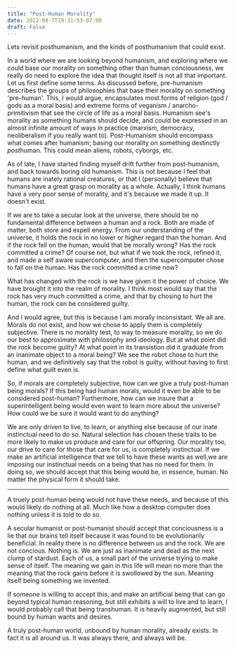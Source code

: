 ```yaml
---
title: "Post-Human Morality"
date: 2022-08-7T19:31:53-07:00
draft: False
---
```


Lets revisit posthumanism, and the kinds of posthumanism that could exist.

In a world where we are looking beyond humanism, and exploring where we could base our morality on something other than human conciousness, we really do need to explore the idea that thought itself is not all that important. 
Let us first define some terms. As discussed before, pre-humanism describes the groups of philosophies that base their morality on something 'pre-human'.
This, I would argue, encapsulates most forms of religion (god / gods as a moral basis) and extreme forms of veganism / anarcho-primitivism that see the circle of life as a moral basis.
Humanism see's morality as something humans should decide, and could be expressed in an almost infinite amount of ways in practice (marxism, democracy, neoliberalism if you really want to).
Post-Humanism should encompass what comes after humanism; basing our morality on something destinctly *post*human. 
This could mean aliens, robots, cyborgs, etc.

As of late, I have started finding myself drift further from post-humanism, and back towards boring old humanism.
This is not because I feel that humans are inately rational creatures, or that I (personally) believe that humans have a great grasp on morality as a whole.
Actually, I think humans have a very poor sense of morality, and it's because we made it up.
It doesn't exist.

If we are to take a secular look at the universe, there should be no fundamental difference between a human and a rock.
Both are made of matter, both store and expell energy.
From our understanding of the universe, it holds the rock in no lower or higher regard than the human.
And if the rock fell on the human, would that be morally wrong? 
Has the rock committed a crime?
Of course not, but what if we took the rock, refined it, and made a self aware supercomputer, and then the supercomputer chose to fall on the human.
Has the rock committed a crime now?

What has changed with the rock is we have given it the power of choice.
We have brought it into the realm of morality.
I think most would say that the rock has very much committed a crime, and that by chosing to hurt the human, the rock can be considered guilty.

And I would agree, but this is because I am morally inconsistant.
We all are.
Morals do not exist, and how we chose to apply them is completely subjective.
There is no morality test, to way to measure morality, so we do our best to approximate with philosophy and ideology.
But at what point did the rock become guilty?
At what point in its transistion did it graduate from an inanimate object to a moral being?
We see the robot chose to hurt the human, and we definitively say that the robot is guilty, without having to first define what guilt even is.

So, if morals are completely subjective, how can we give a truly post-human being morals?
If this being had human morals, would it even be able to be considered post-human?
Furthermore, how can we insure that a superintelligent being would even want to learn more about the universe?
How could we be sure it would want to do anything?

We are only driven to live, to learn, or anything else because of our inate instinctual need to do so.
Natural selection has chosen these traits to be more likely to make us produce and care for our offspring.
Our morality too, our drive to care for those that care for us, is completely instinctual.
If we make an artificial intelligence that we tell to have these wants as well,we are imposing our instinctual needs on a being that has no need for them.
In doing so, we should accept that this being would be, in essence, human.
No matter the physical form it should take.

---

A truely post-human being would not have these needs, and because of this would likely do nothing at all.
Much like how a desktop computer does nothing unless it is told to do so.

A secular humanist or post-humanist should accept that conciousness is a lie that our brains tell itself because it was found to be evolutionarily beneficial.
In reality there is no difference between us and the rock.
We are not concious.
Nothing is.
We are just as inanimate and dead as the next clump of stardust.
Each of us, a small part of the universe trying to make sense of itself.
The meaning we gain in this life will mean no more than the meaning that the rock gains before it is swollowed by the sun.
Meaning itself being something we invented.

If someone is willing to accept this, and make an artificial being that can go beyond typical human reasoning, but still exhibits a will to live and to learn, I would probably call that being transhuman.
It is heavily augmented, but still bound by human wants and desires.

A truly post-human world, unbound by human morality, already exists.
In fact it is all around us.
It was always there, and always will be.
